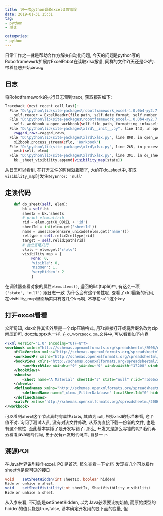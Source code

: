 ```yaml
---
title: 记一次python调试excel读取错误
date: 2019-01-31 15:31
tag:
- python
- 测试

categories:
- python
---
```

日常工作之一就是帮助合作方解决自动化问题, 今天的问题是python写的Robotframework扩展库ExcelRobot在读取xlsx报错, 同样的文件昨天还是OK的. 带着疑惑开始debug
<!--more-->
## 日志
将Robotframework的执行日志调到trace, 获取报告如下:
```bash
Traceback (most recent call last):
  File "D:\python\lib\site-packages\robotframework_excel-1.0.0b4-py2.7.egg\ExcelRobot\base.py", line 33, in open_excel
    self.reader = ExcelReader(file_path, self.date_format, self.number_format, self.bool_format)
  File "D:\python\lib\site-packages\robotframework_excel-1.0.0b4-py2.7.egg\ExcelRobot\reader.py", line 21, in __init__
    self._workbook = open_workbook(self.file_path, formatting_info=self.is_xls, on_demand=True)
  File "D:\python\lib\site-packages\xlrd\__init__.py", line 143, in open_workbook
    ragged_rows=ragged_rows,
  File "D:\python\lib\site-packages\xlrd\xlsx.py", line 808, in open_workbook_2007_xml
    x12book.process_stream(zflo, 'Workbook')
  File "D:\python\lib\site-packages\xlrd\xlsx.py", line 265, in process_stream
    meth(self, elem)
  File "D:\python\lib\site-packages\xlrd\xlsx.py", line 391, in do_sheet
    bk._sheet_visibility.append(visibility_map[state])
```
从日志可以看到, 在打开文件的时候就报错了, 大约在do_sheet中, 在取`visibility_map`时发生`KeyError: 'null'`

## 走读代码
```python
    def do_sheet(self, elem):
        bk = self.bk
        sheetx = bk.nsheets
        # print elem.attrib
        rid = elem.get(U_ODREL + 'id')
        sheetId = int(elem.get('sheetId'))
        name = unescape(ensure_unicode(elem.get('name')))
        reltype = self.relid2reltype[rid]
        target = self.relid2path[rid]
        # 此处省略几行
        state = elem.get('state')
        visibility_map = {
            None: 0,
            'visible': 0,
            'hidden': 1,
            'veryHidden': 2
            }
```
在调试器查看对象的属性`elem.items()`, 返回的list(tuple)中, 有这么一项`('state', 'null')` 跟日志一致. 为什么会有这个属性呢, 查看了xlrd最新的代码, 在visibility_map里面确实只有这几个key啊, 不存在`null`这个key.

## 打开excel看看
众所周知, xlsx文件其实外层是一个zip压缩格式, 用7z直接打开或将后缀名改为zip解压即可. docx和pptx也一样.
在`xl/workbook.xml`文件中, 可以看到如下内容
```xml
<?xml version="1.0" encoding="UTF-8"?>
<workbook xmlns="http://schemas.openxmlformats.org/spreadsheetml/2006/main" xmlns:r="http://schemas.openxmlformats.org/officeDocument/2006/relationships" xmlns:mc="http://schemas.openxmlformats.org/markup-compatibility/2006" xmlns:x15="http://schemas.microsoft.com/office/spreadsheetml/2010/11/main">
    <fileVersion xmlns="http://schemas.openxmlformats.org/spreadsheetml/2006/main" appName="xl" lastEdited="6" lowestEdited="6" rupBuild="14420" />
    <workbookPr xmlns="http://schemas.openxmlformats.org/spreadsheetml/2006/main" defaultThemeVersion="124226" />
    <bookViews xmlns="http://schemas.openxmlformats.org/spreadsheetml/2006/main">
        <workbookView xWindow="0" yWindow="0" windowWidth="17208" windowHeight="10512" />
    </bookViews>
    <sheets>
        <sheet name="A Material" sheetId="2" state="null" r:id="rId66cdf1e0-93bc-4c96-9369-4f0664e2752b" />
    </sheets>
    <definedNames xmlns="http://schemas.openxmlformats.org/spreadsheetml/2006/main">
        <definedName name="_xlnm._FilterDatabase" localSheetId="0" hidden="1">'A Material'!$A$1:$O$1</definedName>
    </definedNames>
    <calcPr xmlns="http://schemas.openxmlformats.org/spreadsheetml/2006/main" calcId="0" />
</workbook>
```
可以看到sheet这个节点真的有属性state, 其值为null, 根据xlrd的标准来看, 这个值不对. 询问了测试人员, 没有对该文件修改, 从系统直接下载一份新的文件, 也是有这个属性. 至此基本实锤了是开发写错了. 
那么, 开发又是怎么写错的呢? 我们再去看看java端的代码, 由于没有开发的代码库, 盲猜一下.
## 溯源POI
在Java世界说到操作excel, POI是首选, 那么查看一下文档, 发现有几个可以操作sheet也是否可见的接口
```java
void	setSheetHidden(int sheetIx, boolean hidden)
Hide or unhide a sheet.
void	setSheetVisibility(int sheetIx, SheetVisibility visibility)
Hide or unhide a sheet.
```
从入参来看, 不可能是setSheetHidden, 以为Java必须要设初始值, 而原始类型的hidden的值只能是true/false, 基本确定开发用的是下面的变量, 但


<!--stackedit_data:
eyJoaXN0b3J5IjpbMTQxNDE3OTc1Miw3MDQ5MTUxMDhdfQ==
-->